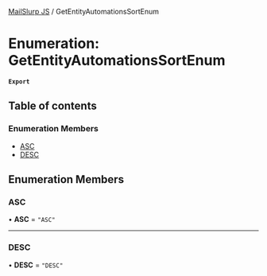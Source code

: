 [MailSlurp JS](../README.md) / GetEntityAutomationsSortEnum

# Enumeration: GetEntityAutomationsSortEnum

**`Export`**

## Table of contents

### Enumeration Members

- [ASC](GetEntityAutomationsSortEnum.md#asc)
- [DESC](GetEntityAutomationsSortEnum.md#desc)

## Enumeration Members

### ASC

• **ASC** = ``"ASC"``

___

### DESC

• **DESC** = ``"DESC"``

